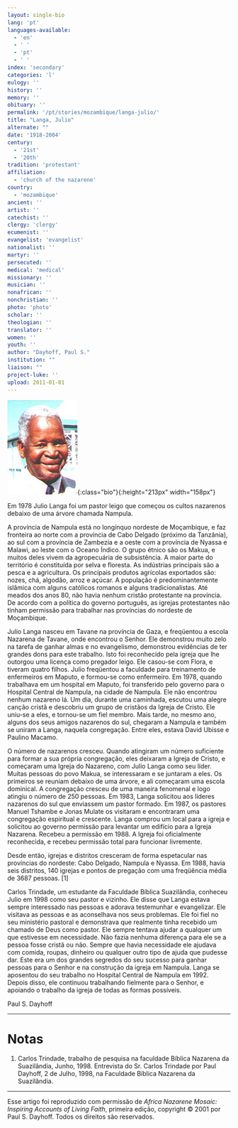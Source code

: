 ```yaml
---
layout: single-bio
lang: 'pt'
languages-available:
  - 'en'
  - ' '
  - 'pt'
  - ' '
index: 'secondary'
categories: 'l'
eulogy: ''
history: ''
memory: ''
obituary: ''
permalink: '/pt/stories/mozambique/langa-julio/'
title: "Langa, Julio"
alternate: ""
date: '1918-2004'
century:
  - '21st'
  - '20th'
tradition: 'protestant'
affiliation:
  - 'church of the nazarene'
country:
  - 'mozambique'
ancient: ''
artist: ''
catechist: ''
clergy: 'clergy'
ecumenist: ''
evangelist: 'evangelist'
nationalist: ''
martyr: ''
persecuted: ''
medical: 'medical'
missionary: ''
musician: ''
nonafrican: ''
nonchristian: ''
photo: 'photo'
scholar: ''
theologian: ''
translator: ''
women: ''
youth: ''
author: "Dayhoff, Paul S."
institution: ""
liaison: ""
project-luke: ''
upload: 2011-01-01
---
```


![Julio Langa](/images/bio-pics/mozambique/langa-julio/langa_julio.jpg){:class="bio"}{:height="213px" width="158px"}

Em 1978 Julio Langa foi um pastor leigo que começou os cultos nazarenos debaixo de uma árvore chamada Nampula.

A província de Nampula está no longínquo nordeste de Moçambique, e faz fronteira ao norte com a província de Cabo Delgado (próximo da Tanzânia), ao sul com a província de Zambezia e a oeste com a província de Nyassa e Malawi, ao leste com o Oceano Índico. O grupo étnico são os Makua, e muitos deles vivem da agropecuária de subsistência. A maior parte do território é constituída por selva e floresta. As indústrias principais são a pesca e a agricultura. Os principais produtos agrícolas exportados são: nozes, chá, algodão, arroz e açúcar. A população é predominantemente islâmica com alguns católicos romanos e alguns tradicionalistas. Até meados dos anos 80, não havia nenhum cristão protestante na província. De acordo com a política do governo português, as igrejas protestantes não tinham permissão para trabalhar nas províncias do nordeste de Moçambique.

Julio Langa nasceu em Tavane na província de Gaza, e freqüentou a escola Nazarena de Tavane, onde encontrou o Senhor. Ele demonstrou muito zelo na tarefa de ganhar almas e no evangelismo, demonstrou evidências de ter grandes dons para este trabalho. Isto foi reconhecido pela igreja que lhe outorgou uma licença como pregador leigo. Ele casou-se com Flora, e tiveram quatro filhos. Julio freqüentou a faculdade para treinamento de enfermeiros em Maputo, e formou-se como enfermeiro. Em 1978, quando trabalhava em um hospital em Maputo, foi transferido pelo governo para o Hospital Central de Nampula, na cidade de Nampula. Ele não encontrou nenhum nazareno lá. Um dia, durante uma caminhada, escutou uma alegre canção cristã e descobriu um grupo de cristãos da Igreja de Cristo. Ele uniu-se a eles, e tornou-se um fiel membro. Mais tarde, no mesmo ano, alguns dos seus amigos nazarenos do sul, chegaram a Nampula e também se uniram a Langa, naquela congregação. Entre eles, estava David Ubisse e Paulino Macamo.

O número de nazarenos cresceu. Quando atingiram um número suficiente para formar a sua própria congregação, eles deixaram a Igreja de Cristo, e começaram uma Igreja do Nazareno, com Julio Langa como seu líder. Muitas pessoas do povo Makua, se interessaram e se juntaram a eles. Os primeiros se reuniam debaixo de uma árvore, e ali começaram uma escola dominical. A congregação cresceu de uma maneira fenomenal e logo atingiu o número de 250 pessoas. Em 1983, Langa solicitou aos líderes nazarenos do sul que enviassem um pastor formado. Em 1987, os pastores Manuel Tshambe e Jonas Mulate os visitaram e encontraram uma congregação espiritual e crescente. Langa comprou um local para a igreja e solicitou ao governo permissão para levantar um edifício para a Igreja Nazarena. Recebeu a permissão em 1988. A Igreja foi oficialmente reconhecida, e recebeu permissão total para funcionar livremente.

Desde então, igrejas e distritos cresceram de forma espetacular nas províncias do nordeste: Cabo Delgado, Nampula e Nyassa. Em 1988, havia seis distritos, 140 igrejas e pontos de pregação com uma freqüência média de 3687 pessoas. [1]

Carlos Trindade, um estudante da Faculdade Bíblica Suazilândia, conheceu Julio em 1998 como seu pastor e vizinho. Ele disse que Langa estava sempre interessado nas pessoas e adorava testemunhar e evangelizar. Ele visitava as pessoas e as aconselhava nos seus problemas. Ele foi fiel no seu ministério pastoral e demonstrava que realmente tinha recebido um chamado de Deus como pastor. Ele sempre tentava ajudar a qualquer um que estivesse em necessidade. Não fazia nenhuma diferença para ele se a pessoa fosse cristã ou não. Sempre que havia necessidade ele ajudava com comida, roupas, dinheiro ou qualquer outro tipo de ajuda que pudesse dar. Este era um dos grandes segredos do seu sucesso para ganhar pessoas para o Senhor e na construção da igreja em Nampula. Langa se aposentou do seu trabalho no Hospital Central de Nampula em 1992. Depois disso, ele continuou trabalhando fielmente para o Senhor, e apoiando o trabalho da igreja de todas as formas possíveis.

Paul S. Dayhoff

---

# Notas

1. Carlos Trindade, trabalho de pesquisa  na faculdade Bíblica Nazarena da Suazilândia, Junho, 1998. Entrevista do Sr. Carlos Trindade por  Paul Dayhoff, 2 de Julho, 1998, na Faculdade Bíblica Nazarena da Suazilândia.

---

Esse artigo foi reproduzido com permissão de *Africa Nazarene Mosaic: Inspiring Accounts of Living Faith*, primeira edição, copyright © 2001 por Paul S. Dayhoff. Todos os direitos são reservados.
